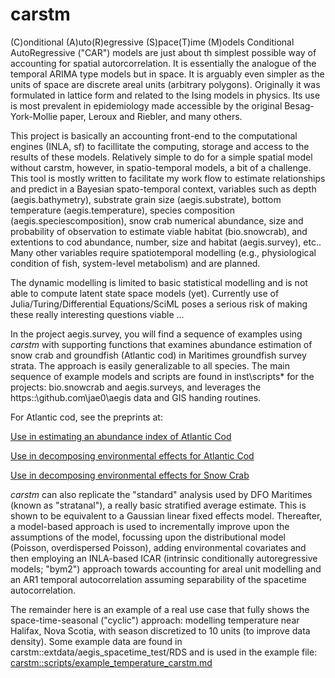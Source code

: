 # carstm

(C)onditional (A)uto(R)egressive (S)pace(T)ime (M)odels
Conditional AutoRegressive ("CAR") models are just about th simplest possible way of accounting for spatial autorcorrelation. It is essentially the analogue of the temporal ARIMA type models but in space. It is arguably even simpler as the units of space are discrete areal units (arbitrary polygons). Originally it was formulated in lattice form and related to the Ising models in physics. Its use is most prevalent in epidemiology made accessible by the original Besag-York-Mollie paper, Leroux and Riebler, and many others.

This project is basically an accounting front-end to the computational engines (INLA, sf) to facillitate the computing, storage and access to the results of these models. Relatively simple to do for a simple spatial model without carstm, however, in spatio-temporal models, a bit of a challenge. This tool is mostly written to facilitate my work flow to estimate relationships and predict in a Bayesian spato-temporal context, variables such as depth (aegis.bathymetry), substrate grain size (aegis.substrate), bottom temperature (aegis.temperature), species composition (aegis.speciescomposition), snow crab numerical abundance, size and probability of observation to estimate viable habitat (bio.snowcrab), and extentions to cod abundance, number, size and habitat (aegis.survey), etc.. Many other variables require spatiotemporal modelling (e.g., physiological condition of fish, system-level metabolism) and are planned.  

The dynamic modelling is limited to basic statistical modelling and is not able to compute latent state space models (yet). Currently use of Julia/Turing/Differential Equations/SciML poses a serious risk of making these really interesting questions viable ...   


In the project aegis.survey, you will find a sequence of examples using *carstm* with supporting functions that examines abundance estimation of snow crab and groundfish (Atlantic cod) in
Maritimes groundfish survey strata. The approach is easily generalizable to all species. The main sequence of example models and scripts are found in inst\scripts\* for the projects: bio.snowcrab and aegis.surveys, and leverages the https::\github.com\jae0\aegis data and GIS handing routines.

For Atlantic cod, see the preprints at: 

[Use in estimating an abundance index of Atlantic Cod](https://doi.org/10.1101/2022.05.05.490753)
 
[Use in decomposing environmental effects for Atlantic Cod](https://doi.org/10.1101/2022.04.21.488963)

[Use in decomposing environmental effects for Snow Crab](https://doi.org/10.1101/2022.12.20.520893)


*carstm* can also replicate the "standard" analysis used by DFO Maritimes (known as "stratanal"), a really basic stratified average estimate. This is shown to be equivalent to a Gaussian linear fixed effects model. Thereafter, a model-based approach is used to incrementally improve upon the assumptions of the model, focussing upon the distributional model (Poisson, overdispersed Poisson), adding environmental covariates and then employing an INLA-based ICAR (intrinsic conditionally autoregressive models; "bym2") approach towards accounting for areal unit modelling and an AR1 temporal autocorrelation assuming separability of the spacetime autocorrelation.


The remainder here is an example of a real use case that fully shows the space-time-seasonal ("cyclic") approach: modelling temperature near Halifax, Nova Scotia, with season discretized to 10 units (to improve data density). Some example data are found in carstm::extdata/aegis_spacetime_test/RDS and is used in the example file: [carstm::scripts/example_temperature_carstm.md](inst/scripts/example_temperature_carstm.md)  
